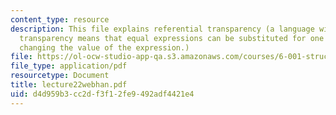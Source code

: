 ```yaml
---
content_type: resource
description: This file explains referential transparency (a language with referential
  transparency means that equal expressions can be substituted for one another without
  changing the value of the expression.)
file: https://ol-ocw-studio-app-qa.s3.amazonaws.com/courses/6-001-structure-and-interpretation-of-computer-programs-spring-2005/d4d959b3cc2df3f12fe9492adf4421e4_lecture22webhan.pdf
file_type: application/pdf
resourcetype: Document
title: lecture22webhan.pdf
uid: d4d959b3-cc2d-f3f1-2fe9-492adf4421e4
---
```

